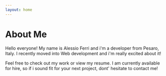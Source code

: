 ```yaml
---
layout: home
---
```

# About Me

Hello everyone! My name is Alessio Ferri and i'm a developer from Pesaro, Italy.
I recently moved into Web development and i'm really excited about it!

Feel free to check out my work or view my resume.
I am currently available for hire, so if i sound fit for your next project, dont' hesitate to contact me!

